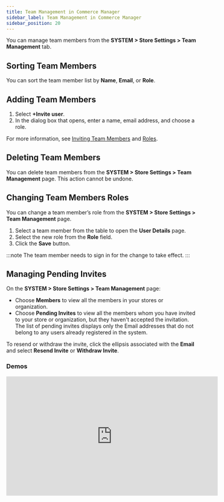 ```yaml
---
title: Team Management in Commerce Manager
sidebar_label: Team Management in Commerce Manager
sidebar_position: 20
---
```


You can manage team members from the **SYSTEM > Store Settings > Team Management** tab.

## Sorting Team Members

You can sort the team member list by **Name**, **Email**, or **Role**.

## Adding Team Members

1. Select **+Invite user**.
1. In the dialog box that opens, enter a name, email address, and choose a role.

For more information, see [Inviting Team Members](/docs/commerce-cloud/getting-started/cm-overview.md#inviting-team-members) and [Roles](/docs/commerce-cloud/team-management/roles.md).

## Deleting Team Members

You can delete team members from the **SYSTEM > Store Settings > Team Management** page. This action cannot be undone.

## Changing Team Members Roles

You can change a team member’s role from the **SYSTEM > Store Settings > Team Management** page.

1. Select a team member from the table to open the **User Details** page.
1. Select the new role from the **Role** field.
1. Click the **Save** button.

:::note
The team member needs to sign in for the change to take effect.
:::

## Managing Pending Invites

On the **SYSTEM > Store Settings > Team Management** page:
- Choose **Members** to view all the members in your stores or organization.
- Choose **Pending Invites** to view all the members whom you have invited to your store or organization, but they haven't accepted the invitation. The list of pending invites displays only the Email addresses that do not belong to any users already registered in the system.

To resend or withdraw the invite, click the ellipsis associated with the **Email** and select **Resend Invite** or **Withdraw Invite**.

### Demos

<iframe width="560" height="315" src="https://www.youtube.com/embed/kNNRGPrqHXg" title="Understanding Roles in Commerce Manager" frameborder="0" allow="accelerometer; autoplay; clipboard-write; encrypted-media; gyroscope; picture-in-picture; web-share" referrerpolicy="strict-origin-when-cross-origin" allowfullscreen></iframe>

